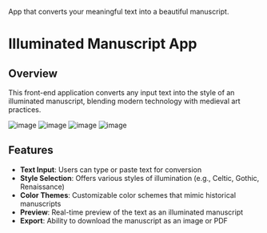 App that converts your meaningful text into a beautiful manuscript.
# Illuminated Manuscript App

## Overview

This front-end application converts any input text into the style of an illuminated manuscript, blending modern technology with medieval art practices.


![image](https://github.com/user-attachments/assets/0f8cbea3-660f-43c0-a1b4-54bb121d21ec)
![image](https://github.com/user-attachments/assets/19f04d09-95fa-425a-9cc8-b81ced04c7b7)
![image](https://github.com/user-attachments/assets/9db50fa8-4d9b-4b32-8a82-388e8f5b2bf7)
![image](https://github.com/user-attachments/assets/c224ed13-f8a9-45ac-9894-cd316b46b34d)





## Features

* **Text Input**: Users can type or paste text for conversion
* **Style Selection**: Offers various styles of illumination (e.g., Celtic, Gothic, Renaissance)
* **Color Themes**: Customizable color schemes that mimic historical manuscripts
* **Preview**: Real-time preview of the text as an illuminated manuscript
* **Export**: Ability to download the manuscript as an image or PDF

